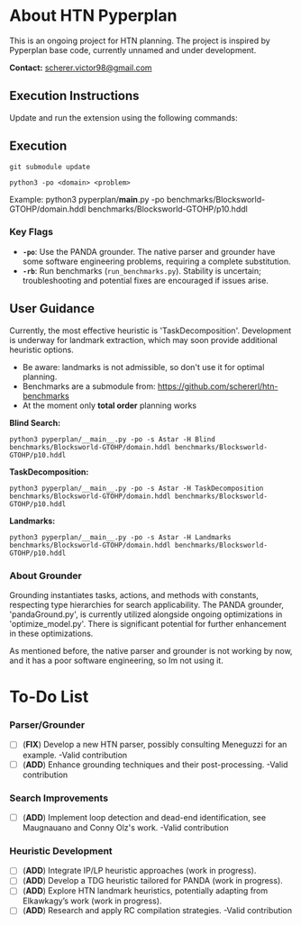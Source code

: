 # About HTN Pyperplan
This is an ongoing project for HTN planning. The project is inspired by Pyperplan base code, currently unnamed and under development.

**Contact:** scherer.victor98@gmail.com

## Execution Instructions
Update and run the extension using the following commands:


## Execution
```
git submodule update

python3 -po <domain> <problem>
```
Example:
    python3 pyperplan/__main__.py -po benchmarks/Blocksworld-GTOHP/domain.hddl benchmarks/Blocksworld-GTOHP/p10.hddl


### Key Flags
- **`-po`**: Use the PANDA grounder. The native parser and grounder have some software engineering problems, requiring a complete substitution.
- **`-rb`**: Run benchmarks (`run_benchmarks.py`). Stability is uncertain; troubleshooting and potential fixes are encouraged if issues arise.

## User Guidance
Currently, the most effective heuristic is 'TaskDecomposition'. Development is underway for landmark extraction, which may soon provide additional heuristic options.

- Be aware: landmarks is not admissible, so don't use it for optimal planning.
- Benchmarks are a submodule from: https://github.com/schererl/htn-benchmarks
- At the moment only **total order** planning works

**Blind Search:** 
```
python3 pyperplan/__main__.py -po -s Astar -H Blind benchmarks/Blocksworld-GTOHP/domain.hddl benchmarks/Blocksworld-GTOHP/p10.hddl
```

**TaskDecomposition:** 
```
python3 pyperplan/__main__.py -po -s Astar -H TaskDecomposition benchmarks/Blocksworld-GTOHP/domain.hddl benchmarks/Blocksworld-GTOHP/p10.hddl
```

**Landmarks:** 
```
python3 pyperplan/__main__.py -po -s Astar -H Landmarks benchmarks/Blocksworld-GTOHP/domain.hddl benchmarks/Blocksworld-GTOHP/p10.hddl
```



### About Grounder
Grounding instantiates tasks, actions, and methods with constants, respecting type hierarchies for search applicability. 
The PANDA grounder, 'pandaGround.py', is currently utilized alongside ongoing optimizations in 'optimize_model.py'. 
There is significant potential for further enhancement in these optimizations.

As mentioned before, the native parser and grounder is not working by now, and it has a poor software engineering, so Im not using it.

# To-Do List
### Parser/Grounder
- [ ] (**FIX**) Develop a new HTN parser, possibly consulting Meneguzzi for an example. -Valid contribution
- [ ] (**ADD**) Enhance grounding techniques and their post-processing. -Valid contribution

### Search Improvements
- [ ] (**ADD**) Implement loop detection and dead-end identification, see Maugnauano and Conny Olz's work. -Valid contribution

### Heuristic Development
- [ ] (**ADD**) Integrate IP/LP heuristic approaches (work in progress).
- [ ] (**ADD**) Develop a TDG heuristic tailored for PANDA (work in progress).
- [ ] (**ADD**) Explore HTN landmark heuristics, potentially adapting from Elkawkagy’s work (work in progress).
- [ ] (**ADD**) Research and apply RC compilation strategies. -Valid contribution
